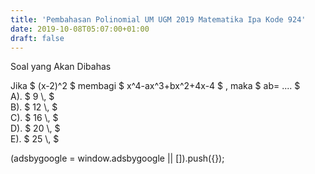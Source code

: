 ```yaml
---
title: 'Pembahasan Polinomial UM UGM 2019 Matematika Ipa Kode 924'
date: 2019-10-08T05:07:00+01:00
draft: false
---
```


  
Soal yang Akan Dibahas  
  
  
  
Jika $ (x-2)^2 $ membagi $ x^4-ax^3+bx^2+4x-4 $ , maka $ ab= .... $  
A). $ 9 \\, $  
B). $ 12 \\, $  
C). $ 16 \\, $  
D). $ 20 \\, $  
E). $ 25 \\, $  
  
  
  
  
  
  
  
  
  
  
(adsbygoogle = window.adsbygoogle || \[\]).push({});